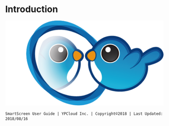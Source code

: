 # Introduction

![](.gitbook/assets/ss_hi.png)

```text
SmartScreen User Guide | YPCloud Inc. | Copyright©2018 | Last Updated: 2018/08/16
```



